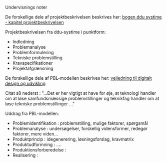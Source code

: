 Undervisnings noter

De forskellige dele af projektbeskrivelsen beskrives her:
[bogen ddu systime - kapitel projektbeskrivelsen](https://ddu.systime.dk/?id=224)

Projektbeskrivelsen fra ddu-systime i punktform:
- Indledning
- Problemanalyse
- Problemformulering
- Tekniske problemstilling
- Kravspecifikationer
- Projektafgrænsning

De forskellige dele af PBL-modellen beskrives her:
[vejledning til digitalt design og udvikling](https://www.uvm.dk/-/media/filer/uvm/gym-vejledninger-til-laereplaner/htx/210708-teknikfag-a-digitalt-design-og-udvikling-htx-vejledning-juni-2023.pdf)

Citat s8 nederst : "...Det er her vigtigt at have for øje, at teknologi handler om at løse
samfundsmæssige problemstillinger og teknikfag handler om at løse tekniske problemstillinger ..."

Uddrag fra PBL-modellen:
- Problemidentifikation : problemstilling, mulige faktorer, spørgsmål
- Problemanalyse : undersøgelser, forskellig vidensformer, redegør faktorer, mere viden...
- Produktprincip : idegenerering, løsningsforslag, kravmatrix
- Produktudformning : ....
- Produktionsforberedelse :
- Realisering : 

